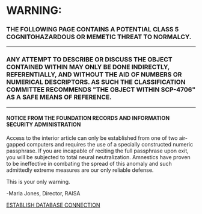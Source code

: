 WARNING:
========

### THE FOLLOWING PAGE CONTAINS A POTENTIAL CLASS 5 COGNITOHAZARDOUS OR MEMETIC THREAT TO NORMALCY.

* * *

### ANY ATTEMPT TO DESCRIBE OR DISCUSS THE OBJECT CONTAINED WITHIN MAY ONLY BE DONE INDIRECTLY, REFERENTIALLY, AND WITHOUT THE AID OF NUMBERS OR NUMERICAL DESCRIPTORS. AS SUCH THE CLASSIFICATION COMMITTEE RECOMMENDS "THE OBJECT WITHIN SCP-4706" AS A SAFE MEANS OF REFERENCE.

* * *

#### NOTICE FROM THE FOUNDATION RECORDS AND INFORMATION SECURITY ADMINISTRATION

Access to the interior article can only be established from one of two air-gapped computers and requires the use of a specially constructed numeric passphrase. If you are incapable of reciting the full passphrase upon exit, you will be subjected to total neural neutralization. Amnestics have proven to be ineffective in combating the spread of this anomaly and such admittedly extreme measures are our only reliable defense.

This is your only warning.

\-Maria Jones, Director, RAISA

  
  
  

[ESTABLISH DATABASE CONNECTION](http://scp-wiki.net/scp-4706/offset/1)